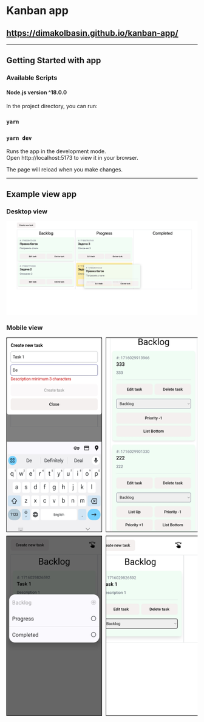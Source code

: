 # Kanban app

## https://dimakolbasin.github.io/kanban-app/

---


## Getting Started with app

### Available Scripts

#### Node.js version ^18.0.0

In the project directory, you can run:

### `yarn`
### `yarn dev`

Runs the app in the development mode.\
Open http://localhost:5173 to view it in your browser.

The page will reload when you make changes.

---

## Example view app

### Desktop view

<div style='display: flex; flex-wrap: nowrap; overflow-x: auto'>
    <img src='./examples/example-desktop.png' alt='example-mobile-3' style='width: 700px; height: auto; margin-right: 10px'>
</div>

### Mobile view

<div style='display: flex; flex-wrap: nowrap; overflow-x: auto; margin-top: 10px'>
    <img src='./examples/example-mobile-1.png' alt='example-mobile-1' style='width: 250px; height: auto; margin-right: 10px; border: 1px solid black'>
    <img src='./examples/example-mobile-2.png' alt='example-mobile-2' style='width: 250px; height: auto; margin-right: 10px; border: 1px solid black'>
</div>
<div style='display: flex; flex-wrap: nowrap; overflow-x: auto; margin-top: 10px'>
    <img src='./examples/example-mobile-3.png' alt='example-mobile-3' style='width: 250px; height: auto; margin-right: 10px; border: 1px solid black'>
    <img src='./examples/example-mobile-4.png' alt='example-mobile-4' style='width: 250px; height: auto; margin-right: 10px; border: 1px solid black'>
</div>
